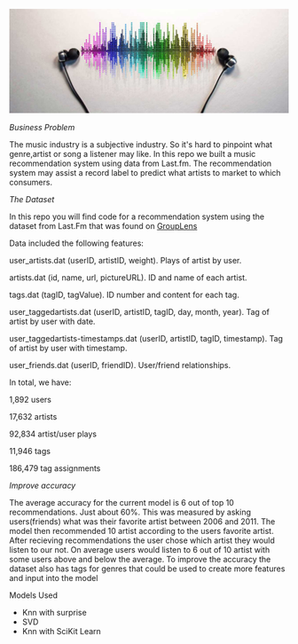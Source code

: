 ![alt text](Images/music-recommendation-challenge.jpg)

*Business Problem*

The music industry is a subjective industry. So it's hard to pinpoint what genre,artist or song a listener may like. In this repo we built a music recommendation system using data from Last.fm. The recommendation system may assist a record label to predict what artists to market to which consumers.


*The Dataset*

In this repo you will find code for a recommendation system using the dataset from Last.Fm that was found on [GroupLens](https://grouplens.org/datasets/hetrec-2011/)

Data included the following features:

user_artists.dat (userID, artistID, weight). Plays of artist by user.

artists.dat (id, name, url, pictureURL). ID and name of each artist.

tags.dat (tagID, tagValue). ID number and content for each tag.

user_taggedartists.dat (userID, artistID, tagID, day, month, year). Tag of artist by user with date.

user_taggedartists-timestamps.dat (userID, artistID, tagID, timestamp). Tag of artist by user with timestamp.

user_friends.dat (userID, friendID). User/friend relationships.

In total, we have:

1,892 users

17,632 artists

92,834 artist/user plays

11,946 tags

186,479 tag assignments


*Improve accuracy*

The average accuracy for the current model is 6 out of top 10 recommendations. Just about 60%. This was measured by asking users(friends) what was their favorite artist between 2006 and 2011. The model then recommended 10 artist according to the users favorite artist. After recieving recommendations the user chose which artist they would listen to our not. On average users would listen to 6 out of 10 artist with some users above and below the average. To improve the accuracy the dataset also has tags for genres that could be used to create more features and input into the model

Models Used
- Knn with surprise
- SVD
- Knn with SciKit Learn
